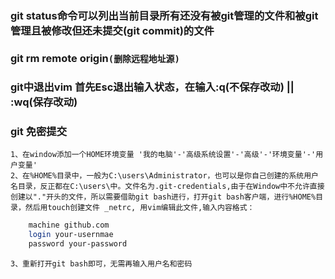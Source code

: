 ### git status命令可以列出当前目录所有还没有被git管理的文件和被git管理且被修改但还未提交(git commit)的文件
### git rm remote origin`(删除远程地址源)`

### git中退出vim 首先Esc退出输入状态，在输入:q(不保存改动) || :wq(保存改动)

### git 免密提交
    1、在window添加一个HOME环境变量 '我的电脑'-'高级系统设置'-'高级'-'环境变量'-'用户变量'
    2、在%HOME%目录中，一般为C:\users\Administrator，也可以是你自己创建的系统用户名目录，反正都在C:\users\中。文件名为.git-credentials,由于在Window中不允许直接创建以"."开头的文件，所以需要借助git bash进行，打开git bash客户端，进行%HOME%目录，然后用touch创建文件 _netrc, 用vim编辑此文件,输入内容格式：
```bash
    machine github.com
    login your-usernmae
    password your-password
```
    3、重新打开git bash即可，无需再输入用户名和密码